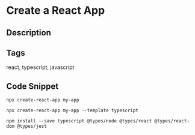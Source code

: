# Create a React App

## Description


## Tags
react, typescript, javascript

## Code Snippet
```
npx create-react-app my-app

npx create-react-app my-app --template typescript

npm install --save typescript @types/node @types/react @types/react-dom @types/jest
```
